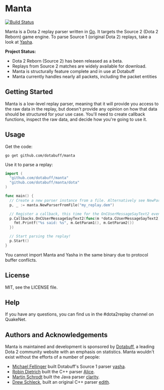 # Manta

[![Build Status](https://travis-ci.org/dotabuff/manta.svg?branch=master)](https://travis-ci.org/dotabuff/manta)

Manta is a Dota 2 replay parser written in [Go](https://golang.org). It targets the Source 2 (Dota 2 Reborn) game engine. To parse Source 1 (original Dota 2) replays, take a look at [Yasha](https://github.com/dotabuff/yasha).

**Project Status:**

- Dota 2 Reborn (Source 2) has been released as a beta.
- Replays from Source 2 matches are widely available for download.
- Manta is structurally feature complete and in use at Dotabuff
- Manta currently handles nearly all packets, including the packet entities

## Getting Started

Manta is a low-level replay parser, meaning that it will provide you access to the raw data in the replay, but doesn't provide any opinion on how that data should be structured for your use case. You'll need to create callback functions, inspect the raw data, and decide how you're going to use it.

## Usage

Get the code:

    go get github.com/dotabuff/manta

Use it to parse a replay:

```go
import (
  "github.com/dotabuff/manta"
  "github.com/dotabuff/manta/dota"
)

func main() {
  // Create a new parser instance from a file. Alternatively see NewParser([]byte)
  p, _ := manta.NewParserFromFile("my_replay.dem")

  // Register a callback, this time for the OnCUserMessageSayText2 event.
  p.Callbacks.OnCUserMessageSayText2(func(m *dota.CUserMessageSayText2) error {
    fmt.Printf("%s said: %s", m.GetParam1(), m.GetParam2())
  })

  // Start parsing the replay!
  p.Start()
}
```

You cannot import Manta and Yasha in the same binary due to protocol buffer conflicts.

## License

MIT, see the LICENSE file.

## Help

If you have any questions, you can find us in the #dota2replay channel on QuakeNet.

## Authors and Acknowledgements

Manta is maintained and development is sponsored by [Dotabuff](http://www.dotabuff.com), a leading Dota 2 community website with an emphasis on statistics. Manta wouldn't exist without the efforts of a number of people:

* [Michael Fellinger](https://github.com/manveru) built Dotabuff's Source 1 parser [yasha](https://github.com/dotabuff/yasha).
* [Robin Dietrich](https://github.com/invokr) built the C++ parser [Alice](https://github.com/AliceStats/Alice).
* [Martin Schrodt](https://github.com/spheenik) built the Java parser [clarity](https://github.com/skadistats/clarity).
* [Drew Schleck](https://github.com/dschleck), built an original C++ parser [edith](https://github.com/dschleck/edith).
